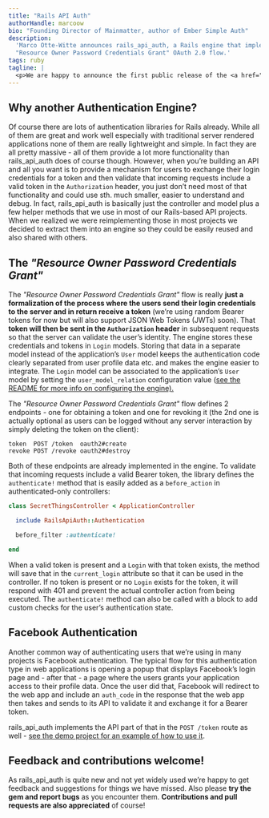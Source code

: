 ```yaml
---
title: "Rails API Auth"
authorHandle: marcoow
bio: "Founding Director of Mainmatter, author of Ember Simple Auth"
description:
  'Marco Otte-Witte announces rails_api_auth, a Rails engine that implements the
  "Resource Owner Password Credentials Grant" OAuth 2.0 flow.'
tags: ruby
tagline: |
  <p>We are happy to announce the first public release of the <a href="https://github.com/mainmatter/rails_api_auth"><code>rails_api_auth</code> gem</a>. <code>rails_api_auth</code> is a <strong>lightweight Rails Engine that implements the <em>&quot;Resource Owner Password Credentials Grant&quot;</em> OAuth 2.0 flow</strong> as well as Facebook authentication and is <strong>built for usage in API projects</strong>. If you’re building a client side application with e.g. a browser MVC like <a href="http://emberjs.com">Ember.js</a> (where you might be using <a href="https://github.com/mainmatter/ember-simple-auth">Ember Simple Auth</a> which works great with rails_api_auth of course), a mobile app or anything else that’s backed by a Rails-based API, rails_api_auth is for you.</p>
---
```


## Why another Authentication Engine?

Of course there are lots of authentication libraries for Rails already. While
all of them are great and work well especially with traditional server rendered
applications none of them are really lightweight and simple. In fact they are
all pretty massive - all of them provide a lot more functionality than
rails_api_auth does of course though. However, when you’re building an API and
all you want is to provide a mechanism for users to exchange their login
credentials for a token and then validate that incoming requests include a valid
token in the `Authorization` header, you just don’t need most of that
functionality and could use sth. much smaller, easier to understand and debug.
In fact, rails_api_auth is basically just the controller and model plus a few
helper methods that we use in most of our Rails-based API projects. When we
realized we were reimplementing those in most projects we decided to extract
them into an engine so they could be easily reused and also shared with others.

## The _"Resource Owner Password Credentials Grant"_

The _"Resource Owner Password Credentials Grant"_ flow is really **just a
formalization of the process where the users send their login credentials to the
server and in return receive a token** (we’re using random Bearer tokens for now
but will also support JSON Web Tokens (JWTs) soon). That **token will then be
sent in the `Authorization` header** in subsequent requests so that the server
can validate the user’s identity. The engine stores these credentials and tokens
in `Login` models. Storing that data in a separate model instead of the
application’s `User` model keeps the authentication code clearly separated from
user profile data etc. and makes the engine easier to integrate. The `Login`
model can be associated to the application’s `User` model by setting the
`user_model_relation` configuration value
([see the README for more info on configuring the engine).](https://github.com/mainmatter/rails_api_auth#configuration)

The _"Resource Owner Password Credentials Grant"_ flow defines 2 endpoints - one
for obtaining a token and one for revoking it (the 2nd one is actually optional
as users can be logged without any server interaction by simply deleting the
token on the client):

```
token  POST /token  oauth2#create
revoke POST /revoke oauth2#destroy
```

Both of these endpoints are already implemented in the engine. To validate that
incoming requests include a valid Bearer token, the library defines the
`authenticate!` method that is easily added as a `before_action` in
authenticated-only controllers:

```ruby
class SecretThingsController < ApplicationController

  include RailsApiAuth::Authentication

  before_filter :authenticate!

end
```

When a valid token is present and a `Login` with that token exists, the method
will save that in the `current_login` attribute so that it can be used in the
controller. If no token is present or no `Login` exists for the token, it will
respond with 401 and prevent the actual controller action from being executed.
The `authenticate!` method can also be called with a block to add custom checks
for the user’s authentication state.

## Facebook Authentication

Another common way of authenticating users that we’re using in many projects is
Facebook authentication. The typical flow for this authentication type in web
applications is opening a popup that displays Facebook’s login page and - after
that - a page where the users grants your application access to their profile
data. Once the user did that, Facebook will redirect to the web app and include
an `auth_code` in the response that the web app then takes and sends to its API
to validate it and exchange it for a Bearer token.

rails_api_auth implements the API part of that in the `POST /token` route as
well -
[see the demo project for an example of how to use it](https://github.com/mainmatter/rails_api_auth-demo#facebook-authentication).

## Feedback and contributions welcome!

As rails_api_auth is quite new and not yet widely used we’re happy to get
feedback and suggestions for things we have missed. Also please **try the gem
and report bugs** as you encounter them. **Contributions and pull requests are
also appreciated** of course!
